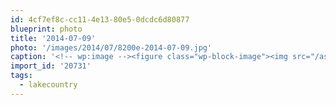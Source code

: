 ```yaml
---
id: 4cf7ef8c-cc11-4e13-80e5-0dcdc6d80877
blueprint: photo
title: '2014-07-09'
photo: '/images/2014/07/8200e-2014-07-09.jpg'
caption: '<!-- wp:image --><figure class="wp-block-image"><img src="/assets/images/2014/07/8200e-2014-07-09.jpg" /></figure><!-- /wp:image --><!-- wp:paragraph --><p>Great pedal home today. #lakecountry</p><!-- /wp:paragraph -->'
import_id: '20731'
tags:
  - lakecountry
---
```

